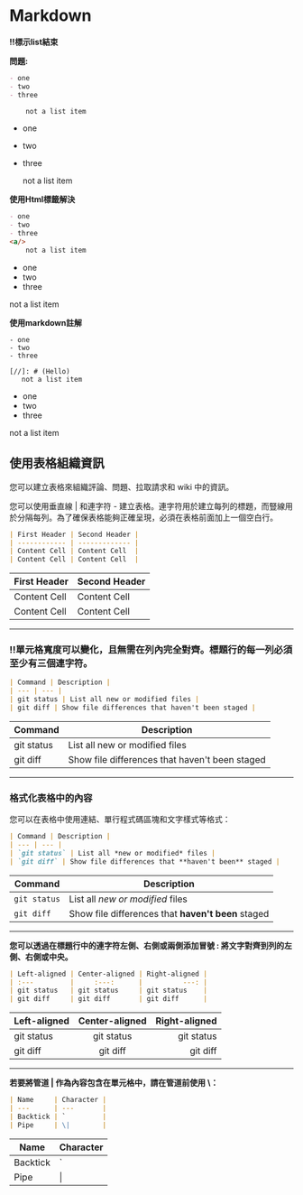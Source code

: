 # Markdown

**‼️標示list結束**

**問題:**

```md
- one
- two
- three

    not a list item
```

- one
- two
- three

    not a list item
    
**使用Html標籤解決**

```md
- one
- two
- three
<a/>
    not a list item
```

- one
- two
- three
<a/>  
    not a list item
    
 **使用markdown註解**
 
 ```
 - one
- two
- three

[//]: # (Hello)
    not a list item
 ```  
 
  - one
- two
- three

[//]: # (Hello)
    not a list item 

## 使用表格組織資訊

您可以建立表格來組織評論、問題、拉取請求和 wiki 中的資訊。

您可以使用垂直線 | 和連字符 - 建立表格。連字符用於建立每列的標題，而豎線用於分隔每列。為了確保表格能夠正確呈現，必須在表格前面加上一個空白行。

```md
| First Header | Second Header |
| ------------ | ------------- |
| Content Cell | Content Cell  |
| Content Cell | Content Cell  |
```

| First Header | Second Header |
| ------------ | ------------- |
| Content Cell | Content Cell  |
| Content Cell | Content Cell  |

---
### ‼️單元格寬度可以變化，且無需在列內完全對齊。標題行的每一列必須至少有三個連字符。

```md
| Command | Description |
| --- | --- |
| git status | List all new or modified files |
| git diff | Show file differences that haven't been staged |
```

| Command | Description |
| --- | --- |
| git status | List all new or modified files |
| git diff | Show file differences that haven't been staged |

---

### 格式化表格中的內容

您可以在表格中使用連結、單行程式碼區塊和文字樣式等格式：

```md
| Command | Description |
| --- | --- |
| `git status` | List all *new or modified* files |
| `git diff` | Show file differences that **haven't been** staged |
```

| Command | Description |
| --- | --- |
| `git status` | List all *new or modified* files |
| `git diff` | Show file differences that **haven't been** staged |

---

**您可以透過在標題行中的連字符左側、右側或兩側添加冒號 : 將文字對齊到列的左側、右側或中央。**

```md
| Left-aligned | Center-aligned | Right-aligned |
| :---         |     :---:      |          ---: |
| git status   | git status     | git status    |
| git diff     | git diff       | git diff      |
```

| Left-aligned | Center-aligned | Right-aligned |
| :---         |     :---:      |          ---: |
| git status   | git status     | git status    |
| git diff     | git diff       | git diff      |

---

**若要將管道 | 作為內容包含在單元格中，請在管道前使用 \：**

```md
| Name     | Character |
| ---      | ---       |
| Backtick | `         |
| Pipe     | \|        |
```

| Name     | Character |
| ---      | ---       |
| Backtick | `         |
| Pipe     | \|        |